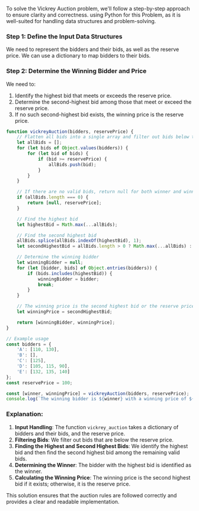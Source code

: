 To solve the Vickrey Auction problem, we'll follow a step-by-step approach to ensure clarity and correctness. using Python for this Problem, as it is well-suited for handling data structures and problem-solving.

### Step 1: Define the Input Data Structures
We need to represent the bidders and their bids, as well as the reserve price. We can use a dictionary to map bidders to their bids.

### Step 2: Determine the Winning Bidder and Price
We need to:
1. Identify the highest bid that meets or exceeds the reserve price.
2. Determine the second-highest bid among those that meet or exceed the reserve price.
3. If no such second-highest bid exists, the winning price is the reserve price.


```javascript
function vickreyAuction(bidders, reservePrice) {
    // Flatten all bids into a single array and filter out bids below the reserve price
    let allBids = [];
    for (let bids of Object.values(bidders)) {
        for (let bid of bids) {
            if (bid >= reservePrice) {
                allBids.push(bid);
            }
        }
    }

    // If there are no valid bids, return null for both winner and winning price
    if (allBids.length === 0) {
        return [null, reservePrice];
    }

    // Find the highest bid
    let highestBid = Math.max(...allBids);

    // Find the second highest bid
    allBids.splice(allBids.indexOf(highestBid), 1);
    let secondHighestBid = allBids.length > 0 ? Math.max(...allBids) : reservePrice;

    // Determine the winning bidder
    let winningBidder = null;
    for (let [bidder, bids] of Object.entries(bidders)) {
        if (bids.includes(highestBid)) {
            winningBidder = bidder;
            break;
        }
    }

    // The winning price is the second highest bid or the reserve price if no second highest bid exists
    let winningPrice = secondHighestBid;

    return [winningBidder, winningPrice];
}

// Example usage
const bidders = {
    'A': [110, 130],
    'B': [],
    'C': [125],
    'D': [105, 115, 90],
    'E': [132, 135, 140]
};
const reservePrice = 100;

const [winner, winningPrice] = vickreyAuction(bidders, reservePrice);
console.log(`The winning bidder is ${winner} with a winning price of ${winningPrice} euros.`);
```

### Explanation:
1. **Input Handling**: The function `vickrey_auction` takes a dictionary of bidders and their bids, and the reserve price.
2. **Filtering Bids**: We filter out bids that are below the reserve price.
3. **Finding the Highest and Second Highest Bids**: We identify the highest bid and then find the second highest bid among the remaining valid bids.
4. **Determining the Winner**: The bidder with the highest bid is identified as the winner.
5. **Calculating the Winning Price**: The winning price is the second highest bid if it exists; otherwise, it is the reserve price.

This solution ensures that the auction rules are followed correctly and provides a clear and readable implementation.
